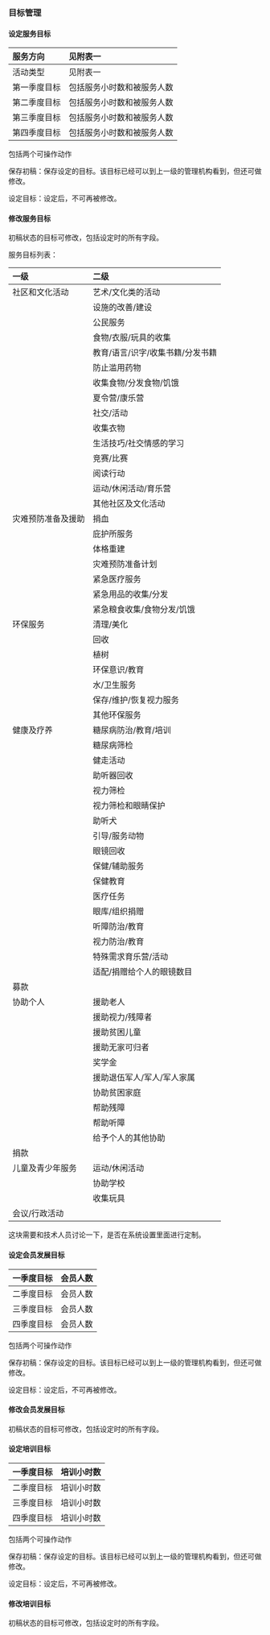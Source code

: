 ### 目标管理

#### 设定服务目标

| 服务方向 | 见附表一 |
| :--- | :--- |
| 活动类型 | 见附表一 |
| 第一季度目标 | 包括服务小时数和被服务人数 |
| 第二季度目标 | 包括服务小时数和被服务人数 |
| 第三季度目标 | 包括服务小时数和被服务人数 |
| 第四季度目标 | 包括服务小时数和被服务人数 |

包括两个可操作动作

保存初稿：保存设定的目标。该目标已经可以到上一级的管理机构看到，但还可做修改。

设定目标：设定后，不可再被修改。

#### 修改服务目标

初稿状态的目标可修改，包括设定时的所有字段。

服务目标列表：

| 一级 | 二级 |
| :--- | :--- |
| 社区和文化活动 | 艺术/文化类的活动 |
|  | 设施的改善/建设 |
|  | 公民服务 |
|  | 食物/衣服/玩具的收集 |
|  | 教育/语言/识字/收集书籍/分发书籍 |
|  | 防止滥用药物 |
|  | 收集食物/分发食物/饥饿 |
|  | 夏令营/康乐营 |
|  | 社交/活动 |
|  | 收集衣物 |
|  | 生活技巧/社交情感的学习 |
|  | 竞赛/比赛 |
|  | 阅读行动 |
|  | 运动/休闲活动/育乐营 |
|  | 其他社区及文化活动 |
| 灾难预防准备及援助 | 捐血 |
|  | 庇护所服务 |
|  | 体格重建 |
|  | 灾难预防准备计划 |
|  | 紧急医疗服务 |
|  | 紧急用品的收集/分发 |
|  | 紧急粮食收集/食物分发/饥饿 |
| 环保服务 | 清理/美化 |
|  | 回收 |
|  | 植树 |
|  | 环保意识/教育 |
|  | 水/卫生服务 |
|  | 保存/维护/恢复视力服务 |
|  | 其他环保服务 |
| 健康及疗养 | 糖尿病防治/教育/培训 |
|  | 糖尿病筛检 |
|  | 健走活动 |
|  | 助听器回收 |
|  | 视力筛检 |
|  | 视力筛检和眼睛保护 |
|  | 助听犬 |
|  | 引导/服务动物 |
|  | 眼镜回收 |
|  | 保健/辅助服务 |
|  | 保健教育 |
|  | 医疗任务 |
|  | 眼库/组织捐赠 |
|  | 听障防治/教育 |
|  | 视力防治/教育 |
|  | 特殊需求育乐营/活动 |
|  | 适配/捐赠给个人的眼镜数目 |
| 募款 |  |
| 协助个人 | 援助老人 |
|  | 援助视力/残障者 |
|  | 援助贫困儿童 |
|  | 援助无家可归者 |
|  | 奖学金 |
|  | 援助退伍军人/军人/军人家属 |
|  | 协助贫困家庭 |
|  | 帮助残障 |
|  | 帮助听障 |
|  | 给予个人的其他协助 |
| 捐款 |  |
| 儿童及青少年服务 | 运动/休闲活动 |
|  | 协助学校 |
|  | 收集玩具 |
| 会议/行政活动 |  |

这块需要和技术人员讨论一下，是否在系统设置里面进行定制。

#### 设定会员发展目标

| 一季度目标 | 会员人数 |
| :--- | :--- |
| 二季度目标 | 会员人数 |
| 三季度目标 | 会员人数 |
| 四季度目标 | 会员人数 |

包括两个可操作动作

保存初稿：保存设定的目标。该目标已经可以到上一级的管理机构看到，但还可做修改。

设定目标：设定后，不可再被修改。

#### 修改会员发展目标

初稿状态的目标可修改，包括设定时的所有字段。

#### 设定培训目标

| 一季度目标 | 培训小时数 |
| :--- | :--- |
| 二季度目标 | 培训小时数 |
| 三季度目标 | 培训小时数 |
| 四季度目标 | 培训小时数 |

包括两个可操作动作

保存初稿：保存设定的目标。该目标已经可以到上一级的管理机构看到，但还可做修改。

设定目标：设定后，不可再被修改。

#### 修改培训目标

初稿状态的目标可修改，包括设定时的所有字段。

